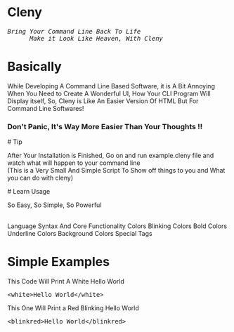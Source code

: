 # Cleny
<pre><em>Bring Your Command Line Back To Life
      Make it Look Like Heaven, With Cleny</em></pre>
# Basically
<p>While Developing A Command Line Based Software, it is A Bit Annoying When You Need to Create A Wonderful UI, How Your CLI Program Will Display itself, So, Cleny is Like An Easier Version Of HTML But For Command Line Softwares!</p>
<h3>Don't Panic, It's Way More Easier Than Your Thoughts !!</h3>
# Tip
<p>After Your Installation is Finished, Go on and run example.cleny file and watch what will happen to your command line<br>(This is a Very Small And Simple Script To Show off things to you and What you can do with cleny)</p>
# Learn Usage
<p>So Easy, So Simple, So Powerful</p><br>
<a>Language Syntax And Core Functionality</a>
<a>Colors</a>
<a>Blinking Colors</a>
<a>Bold Colors</a>
<a>Underline Colors</a>
<a>Background Colors</a>
<a>Special Tags</a>

# Simple Examples
<p>This Code Will Print A White Hello World</p>
<pre>&ltwhite&gtHello World&lt/white&gt</pre>
<p>This One Will Print a Red Blinking Hello World</p>
<pre>&ltblinkred&gtHello World&lt/blinkred&gt</pre>
